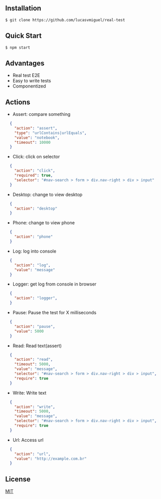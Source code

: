 ## Installation

```bash
$ git clone https://github.com/lucasvmiguel/real-test
```

## Quick Start

```bash
$ npm start
```

## Advantages

* Real test E2E
* Easy to write tests
* Componentized

## Actions

* Assert: compare something
```json
  {
    "action": "assert",
    "type": "urlContains|urlEquals",
    "value": "notebook",
    "timeout": 10000
  }
```
* Click: click on selector
```json
  {
    "action": "click",
    "required": true,
    "selector": "#nav-search > form > div.nav-right > div > input"
  }
```
* Desktop: change to view desktop
```json
  {
    "action": "desktop"
  }
```
* Phone: change to view phone
```json
  {
    "action": "phone"
  }
```
* Log: log into console
```json
  {
    "action": "log",
    "value": "message"
  }
```
* Logger: get log from console in browser
```json
  {
    "action": "logger",
  }
```
* Pause: Pause the test for X milliseconds
```json
  {
    "action": "pause",
    "value": 5000
  }
```
* Read: Read text(assert)
```json
  {
    "action": "read",
    "timeout": 5000,
    "value": "message",
    "selector": "#nav-search > form > div.nav-right > div > input",
    "require": true
  }
```
* Write: Write text
```json
  {
    "action": "write",
    "timeout": 5000,
    "value": "message",
    "selector": "#nav-search > form > div.nav-right > div > input",
    "require": true
  }
```
* Url: Access url
```json
  {
    "action": "url",
    "value": "http://example.com.br"
  }
```

## License

  [MIT](LICENSE)
